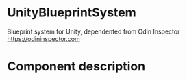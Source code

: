 # UnityBlueprintSystem
Blueprint system for Unity, dependented from Odin Inspector https://odininspector.com

# Component description

